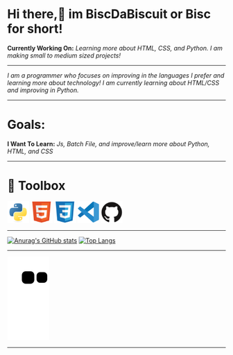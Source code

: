 # Hi there,👋 im BiscDaBiscuit or Bisc for short!

**Currently Working On:** *Learning more about HTML, CSS, and Python. I am making small to medium sized projects!*

---

*I am a programmer who focuses on improving in the languages I prefer and learning
more about technology! I am currently learning about HTML/CSS and improving in Python.*

---

# Goals:
**I Want To Learn:** *Js, Batch File, and improve/learn more about Python, HTML, and CSS*

---

# 🧰 Toolbox

<img src="https://github.com/devicons/devicon/blob/master/icons/python/python-original.svg" alt="Python Logo" width="50" height="50"/> <img src="https://github.com/devicons/devicon/blob/master/icons/html5/html5-original.svg" alt="HTML Logo" width="50" height="50"/> <img src="https://github.com/devicons/devicon/blob/master/icons/css3/css3-original.svg" alt="CSS Logo" width="50" height="50"/> <img src="https://github.com/devicons/devicon/blob/master/icons/vscode/vscode-original.svg" alt="Python Logo" width="50" height="50"/> <img src="https://github.com/devicons/devicon/blob/master/icons/github/github-original.svg" alt="Python Logo" width="50" height="50"/>

---

[![Anurag's GitHub stats](https://github-readme-stats.vercel.app/api?username=BiscDaBiscuit&theme=radical&show_icons=true)](https://github.com/anuraghazra/github-readme-stats)
[![Top Langs](https://github-readme-stats.vercel.app/api/top-langs/?username=BiscDaBiscuit&layout=compact)](https://github.com/anuraghazra/github-readme-stats)

---

<a href="https://BiscsBarnWebsite.biscdabiscuit.repl.co" target="_blank"><img src="https://github.com/rafaballerini/rafaballerini/blob/output/github-contribution-grid-snake.svg" alt="sneke"></a>

---
